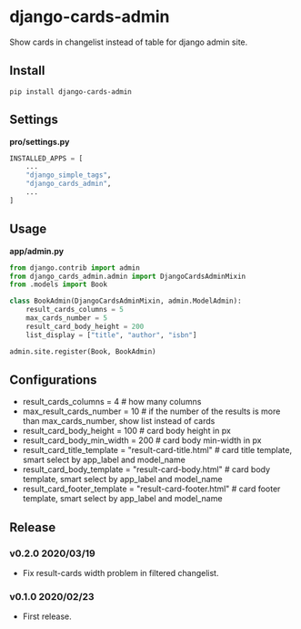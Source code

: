 # django-cards-admin

Show cards in changelist instead of table for django admin site.

## Install

```shell
pip install django-cards-admin
```

## Settings

**pro/settings.py**

```python
INSTALLED_APPS = [
    ...
    "django_simple_tags",
    "django_cards_admin",
    ...
]
```

## Usage

**app/admin.py**

```python
from django.contrib import admin
from django_cards_admin.admin import DjangoCardsAdminMixin
from .models import Book

class BookAdmin(DjangoCardsAdminMixin, admin.ModelAdmin):
    result_cards_columns = 5
    max_cards_number = 5
    result_card_body_height = 200
    list_display = ["title", "author", "isbn"]

admin.site.register(Book, BookAdmin)
```

## Configurations

- result_cards_columns = 4 # how many columns
- max_result_cards_number = 10 # if the number of the results is more than max_cards_number, show list instead of cards
- result_card_body_height = 100 # card body height in px
- result_card_body_min_width = 200 # card body min-width in px
- result_card_title_template = "result-card-title.html" # card title template, smart select by app_label and model_name
- result_card_body_template = "result-card-body.html" # card body template, smart select by app_label and model_name
- result_card_footer_template = "result-card-footer.html" # card footer template, smart select by app_label and model_name

## Release

### v0.2.0 2020/03/19

- Fix result-cards width problem in filtered changelist.

### v0.1.0 2020/02/23

- First release.
